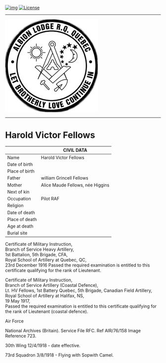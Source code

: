 <!-- ENTETE -->
[![img](https://img.shields.io/badge/Cycle%20de%20Vie-Édition-339999)](https://franc-maconnerie.ca)
[![License](https://img.shields.io/badge/Licence-MIT-blue)](LICENSE)

---

<div>
    <a target="_blank" href="https://franc-maconnerie.ca">
      <img src="./images/common/logo.png" alt="Julio Torres Freemasonry" width="300"/>
    </a>
</div>

--- 

<!-- FIN ENTETE -->

# **Harold Victor Fellows**

||CIVIL DATA|
|---|---|
|Name|Harold Victor Fellows |
|Date of birth||
|Place of birth||
|Father|william Grincell Fellows|
|Mother|Alice Maude Fellows, née Higgins|
|Next of kin||
|Occupation|Pilot RAF|
|Religion||
|Date of death||
|Place of death||
|Age at death||
|Burial site||


Certificate of Military Instruction,   
Branch of Service Heavy Artillery,    
1st Battalion, 5th Brigade, CFA,    
Royal School of Artillery at Quebec, QC,   
23rd December 1916 
Passed the required examination is entitled to this certificate qualifying for the rank of Lieutenant.   


Certificate of Military Instruction,   
Branch of Service Artillery (Coastal Defence),   
Lt. HV Fellows, 1st Battery Quebec, 5th Brigade, Canadian Field Artillery,    
Royal School of Artillery at Halifax, NS,    
19 May 1917,   
Passed the required examination is entitled to this certificate qualifying for the rank of Lieutenant (coastal defence).   

Air Force

National Archives (Britain). Service File RFC. Ref AIR/76/158 Image Reference 723. 

30th Wing 12/4/1918 - date effective. 

73rd Squadron 3/8/1918 - Flying with Sopwith Camel.
